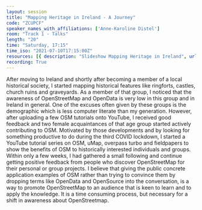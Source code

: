 ```yaml
---
layout: session
title: "Mapping Heritage in Ireland - A Journey"
code: "ZCUPCF"
speaker_names_with_affiliations: ['Anne-Karoline Distel']
room: "Track 1 - Talks"
length: "20"
time: "Saturday, 17:15"
time_iso: "2021-07-10T17:15:00Z"
resources: [{ description: "Slideshow Mapping Heritage in Ireland", url: "/attachments/ZCUPCF_Mapping_Heritage_in_Ireland_7fZz9yz.odp" }]
recording: True
---
```

After moving to Ireland and shortly after becoming a member of a local historical society, I started mapping historical features like ringforts, castles, church ruins and graveyards. As a member of that group, I noticed that the awareness of OpenStreetMap and OpenData is very low in this group and in Ireland in general. One of the excuses often given by these groups is the demographic which is less computer literate than my generation. However, after uploading a few OSM tutorials onto YouTube, I received good feedback and two female acquaintances of that age group started actively contributing to OSM. Motivated by those developments and by looking for something productive to do during the third COVID lockdown, I started a YouTube tutorial series on OSM, uMap, overpass turbo and fieldpapers to show the benefits of OSM to historically interested individuals and groups. Within only a few weeks, I had gathered a small following and continue getting positive feedback from people who discover OpenStreetMap for their personal or group projects. I believe that giving the public concrete application examples of OSM rather than trying to convince them by dropping terms like OpenData and OpenSource into the conversation, is a way to promote OpenStreetMap to an audience that is keen to learn and to apply the knowledge. It is a time consuming process, but necessary for a shift in awareness about OpenStreetmap.
